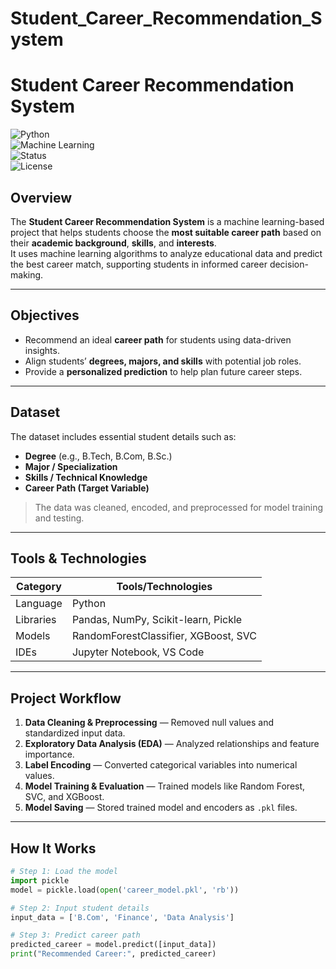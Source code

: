 # Student_Career_Recommendation_System
# Student Career Recommendation System  

![Python](https://img.shields.io/badge/Python-3.x-blue.svg)  
![Machine Learning](https://img.shields.io/badge/Machine%20Learning-Model-green.svg)  
![Status](https://img.shields.io/badge/Status-Completed-success.svg)  
![License](https://img.shields.io/badge/License-MIT-yellow.svg)  

## Overview  
The **Student Career Recommendation System** is a machine learning-based project that helps students choose the **most suitable career path** based on their **academic background**, **skills**, and **interests**.  
It uses machine learning algorithms to analyze educational data and predict the best career match, supporting students in informed career decision-making.  

---

## Objectives  
- Recommend an ideal **career path** for students using data-driven insights.  
- Align students’ **degrees, majors, and skills** with potential job roles.  
- Provide a **personalized prediction** to help plan future career steps.  

---

##  Dataset  
The dataset includes essential student details such as:  
-  **Degree** (e.g., B.Tech, B.Com, B.Sc.)  
-  **Major / Specialization**  
- **Skills / Technical Knowledge**  
-  **Career Path (Target Variable)**  

> The data was cleaned, encoded, and preprocessed for model training and testing.

---

## Tools & Technologies  
| Category | Tools/Technologies |
|-----------|--------------------|
| Language | Python |
| Libraries | Pandas, NumPy, Scikit-learn, Pickle |
| Models | RandomForestClassifier, XGBoost, SVC |
| IDEs | Jupyter Notebook, VS Code |

---

##  Project Workflow  
1. **Data Cleaning & Preprocessing** — Removed null values and standardized input data.  
2. **Exploratory Data Analysis (EDA)** — Analyzed relationships and feature importance.  
3. **Label Encoding** — Converted categorical variables into numerical values.  
4. **Model Training & Evaluation** — Trained models like Random Forest, SVC, and XGBoost.  
5. **Model Saving** — Stored trained model and encoders as `.pkl` files.  

---

##  How It Works  
```python
# Step 1: Load the model
import pickle
model = pickle.load(open('career_model.pkl', 'rb'))

# Step 2: Input student details
input_data = ['B.Com', 'Finance', 'Data Analysis']

# Step 3: Predict career path
predicted_career = model.predict([input_data])
print("Recommended Career:", predicted_career)
